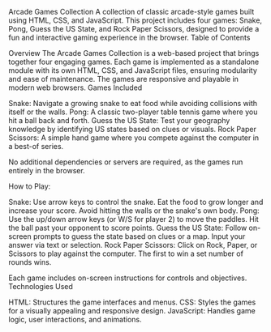 Arcade Games Collection
A collection of classic arcade-style games built using HTML, CSS, and JavaScript. This project includes four games: Snake, Pong, Guess the US State, and Rock Paper Scissors, designed to provide a fun and interactive gaming experience in the browser.
Table of Contents

Overview
The Arcade Games Collection is a web-based project that brings together four engaging games. Each game is implemented as a standalone module with its own HTML, CSS, and JavaScript files, ensuring modularity and ease of maintenance. The games are responsive and playable in modern web browsers.
Games Included

Snake: Navigate a growing snake to eat food while avoiding collisions with itself or the walls.
Pong: A classic two-player table tennis game where you hit a ball back and forth.
Guess the US State: Test your geography knowledge by identifying US states based on clues or visuals.
Rock Paper Scissors: A simple hand game where you compete against the computer in a best-of series.

No additional dependencies or servers are required, as the games run entirely in the browser.

How to Play:

Snake: Use arrow keys to control the snake. Eat the food to grow longer and increase your score. Avoid hitting the walls or the snake's own body.
Pong: Use the up/down arrow keys (or W/S for player 2) to move the paddles. Hit the ball past your opponent to score points.
Guess the US State: Follow on-screen prompts to guess the state based on clues or a map. Input your answer via text or selection.
Rock Paper Scissors: Click on Rock, Paper, or Scissors to play against the computer. The first to win a set number of rounds wins.

Each game includes on-screen instructions for controls and objectives.
Technologies Used

HTML: Structures the game interfaces and menus.
CSS: Styles the games for a visually appealing and responsive design.
JavaScript: Handles game logic, user interactions, and animations.
